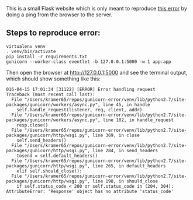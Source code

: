This is a small Flask website which is only meant to reproduce <a href="https://github.com/benoitc/gunicorn/issues/1210#issuecomment-210466094">this error</a> by doing a ping from the browser to the server.

## Steps to reproduce error:

    virtualenv venv
    . venv/bin/activate
    pip install -r requirements.txt
    gunicorn --worker-class eventlet -b 127.0.0.1:5000 -w 1 app:app
    
Then open the browser at http://127.0.0.1:5000 and see the terminal output, which should show something like this:


    016-04-15 17:01:34 [31122] [ERROR] Error handling request
    Traceback (most recent call last):
      File "/Users/kramer65/repos/gunicorn-error/venv/lib/python2.7/site-packages/gunicorn/workers/async.py", line 45, in handle
        self.handle_request(listener, req, client, addr)
      File "/Users/kramer65/repos/gunicorn-error/venv/lib/python2.7/site-packages/gunicorn/workers/async.py", line 102, in handle_request
        resp.close()
      File "/Users/kramer65/repos/gunicorn-error/venv/lib/python2.7/site-packages/gunicorn/http/wsgi.py", line 369, in close
        self.send_headers()
      File "/Users/kramer65/repos/gunicorn-error/venv/lib/python2.7/site-packages/gunicorn/http/wsgi.py", line 284, in send_headers
        tosend = self.default_headers()
      File "/Users/kramer65/repos/gunicorn-error/venv/lib/python2.7/site-packages/gunicorn/http/wsgi.py", line 265, in default_headers
        elif self.should_close():
      File "/Users/kramer65/repos/gunicorn-error/venv/lib/python2.7/site-packages/gunicorn/http/wsgi.py", line 198, in should_close
        if self.status_code < 200 or self.status_code in (204, 304):
    AttributeError: 'Response' object has no attribute 'status_code'
